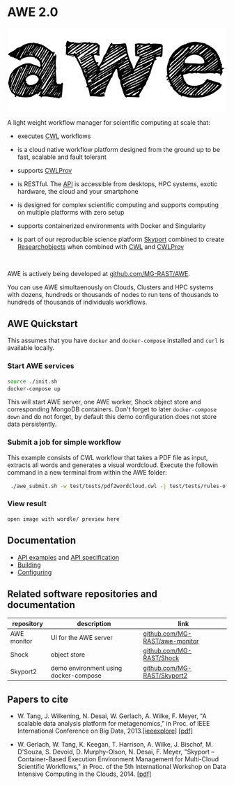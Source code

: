 


# AWE 2.0 

![AWE](images/awe-lg.png)


 A light weight workflow manager for scientific computing at scale that:

- executes [CWL](http://www.commonwl.org) workflows

- is a cloud native workflow platform designed from the ground up to be fast, scalable and fault tolerant

- supports [CWLProv](https://github.com/common-workflow-language/cwlprov)

- is RESTful. The [API](./API/) is accessible from desktops, HPC systems, exotic hardware, the cloud and your smartphone

- is designed for complex scientific computing and supports computing on multiple platforms with zero setup

- supports containerized environments with Docker and Singularity

- is part of our reproducible science platform [Skyport](https://github.com/MG-RAST/Skyport2) combined to create [Researchobjects](http://www.researchobject.org/) when combined with [CWL](http://www.commonwl.org) and [CWLProv](https://github.com/common-workflow-language/cwlprov)

<br>

AWE is actively being developed at [github.com/MG-RAST/AWE](https://github.com/MG-RAST/AWE).


You can use AWE simultaenously on Clouds, Clusters and HPC systems with dozens, hundreds or thousands of nodes to run tens of thousands to hundreds of thousands of individuals workflows. 


## AWE Quickstart
This assumes that you have `docker` and `docker-compose` installed and `curl` is available locally.

### Start AWE services

```bash
source ./init.sh
docker-compose up
```
This will start AWE server, one AWE worker, Shock object store and corresponding MongoDB containers.
Don't forget to later `docker-compose down` and do not forget, by default this demo configuration does not store data persistently.


### Submit a job for simple workflow

This example consists of CWL workflow that takes a PDF file as input, extracts all words and generates a visual wordcloud. Execute the followin command in a new terminal from within the AWE folder:

```bash
 ./awe_submit.sh -w test/tests/pdf2wordcloud.cwl -j test/tests/rules-of-acquisition.job.cwl -d tmp
```

### View result
~~~~
open image with wordle/ preview here
~~~~

## Documentation
- [API examples](./API) and [API specification](./API/api.html)
- [Building](./building.md)
- [Configuring](./config.md)


<!--
X
- [Concepts](./concepts.md)
- [Caching and data migration](./caching_and_data_migration.md)
-->

## Related software repositories and documentation


| repository  | description                           | link                                                                     |
| ----------- | ------------------------------------- | ------------------------------------------------------------------------ |
| AWE monitor | UI for the AWE server                 | [github.com/MG-RAST/awe-monitor](https://github.com/MG-RAST/awe-monitor) |
| Shock       | object store                          | [github.com/MG-RAST/Shock](https://github.com/MG-RAST/Shock)             |
| Skyport2    | demo environment using docker-compose | [github.com/MG-RAST/Skyport2](https://github.com/MG-RAST/Skyport2)       |


## Papers to cite

* W. Tang, J. Wilkening, N. Desai, W. Gerlach, A. Wilke, F. Meyer, "A scalable data analysis platform for metagenomics," in Proc. of IEEE International Conference on Big Data, 2013.[[ieeexplore]](http://ieeexplore.ieee.org/xpl/articleDetails.jsp?arnumber=6691723) [[pdf]](http://www.mcs.anl.gov/papers/P5012-0913_1.pdf)

* W. Gerlach, W. Tang, K. Keegan, T. Harrison, A. Wilke, J. Bischof, M. D'Souza, S. Devoid, D. Murphy-Olson, N. Desai, F. Meyer, "Skyport – Container-Based Execution Environment Management for Multi-Cloud Scientific Workflows," in Proc. of the 5th International Workshop on Data Intensive Computing in the Clouds, 2014. [[pdf]](https://www.mcs.anl.gov/papers/P5209-1014.pdf)

